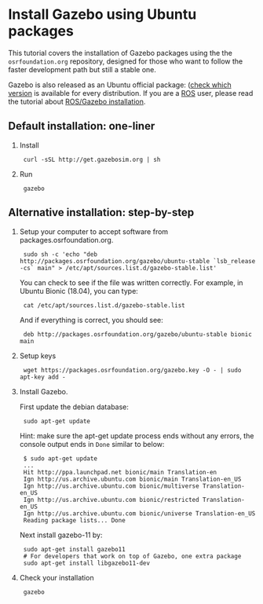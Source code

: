 # Install Gazebo using Ubuntu packages

This tutorial covers the installation of Gazebo packages using the the
`osrfoundation.org` repository, designed for those who want to follow the
faster development path but still a stable one.

Gazebo is also released as an Ubuntu official package: ([check which
version](https://packages.ubuntu.com/search?suite=all&section=all&arch=any&keywords=gazebo&searchon=sourcenames)
is available for every distribution. If you are a [ROS](http://ros.org) user, please
read the tutorial about [ROS/Gazebo
installation](http://gazebosim.org/tutorials?tut=ros_wrapper_versions&cat=connect_ros).

## Default installation: one-liner

1. Install

        curl -sSL http://get.gazebosim.org | sh

2. Run

        gazebo

## Alternative installation: step-by-step

1. Setup your computer to accept software from packages.osrfoundation.org.

        sudo sh -c 'echo "deb http://packages.osrfoundation.org/gazebo/ubuntu-stable `lsb_release -cs` main" > /etc/apt/sources.list.d/gazebo-stable.list'

    You can check to see if the file was written correctly. For example, in Ubuntu Bionic (18.04), you can type:

        cat /etc/apt/sources.list.d/gazebo-stable.list

    And if everything is correct, you should see:

        deb http://packages.osrfoundation.org/gazebo/ubuntu-stable bionic main

1. Setup keys

        wget https://packages.osrfoundation.org/gazebo.key -O - | sudo apt-key add -

1. Install Gazebo.

    First update the debian database:

        sudo apt-get update

    Hint: make sure the apt-get update process ends without any errors, the console output ends in `Done` similar to below:

        $ sudo apt-get update
        ...
        Hit http://ppa.launchpad.net bionic/main Translation-en
        Ign http://us.archive.ubuntu.com bionic/main Translation-en_US
        Ign http://us.archive.ubuntu.com bionic/multiverse Translation-en_US
        Ign http://us.archive.ubuntu.com bionic/restricted Translation-en_US
        Ign http://us.archive.ubuntu.com bionic/universe Translation-en_US
        Reading package lists... Done

    Next install gazebo-11 by:

        sudo apt-get install gazebo11
        # For developers that work on top of Gazebo, one extra package
        sudo apt-get install libgazebo11-dev

1. Check your installation

        gazebo
